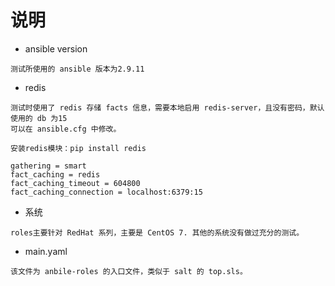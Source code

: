 # 说明
* ansible version
```text
测试所使用的 ansible 版本为2.9.11
```

* redis
```text
测试时使用了 redis 存储 facts 信息，需要本地启用 redis-server，且没有密码，默认使用的 db 为15
可以在 ansible.cfg 中修改。

安装redis模块：pip install redis

gathering = smart
fact_caching = redis
fact_caching_timeout = 604800
fact_caching_connection = localhost:6379:15
```

* 系统
```text
roles主要针对 RedHat 系列，主要是 CentOS 7. 其他的系统没有做过充分的测试。
```

* main.yaml
```text
该文件为 anbile-roles 的入口文件，类似于 salt 的 top.sls。
```
